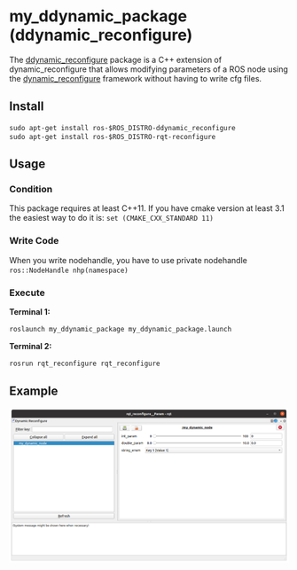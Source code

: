 # my_ddynamic_package (ddynamic_reconfigure)
The [ddynamic_reconfigure](https://github.com/pal-robotics/ddynamic_reconfigure) package is a C++ extension of dynamic_reconfigure that allows modifying parameters of a ROS node using the [dynamic_reconfigure](https://github.com/ros/dynamic_reconfigure) framework without having to write cfg files.

## Install
```
sudo apt-get install ros-$ROS_DISTRO-ddynamic_reconfigure
sudo apt-get install ros-$ROS_DISTRO-rqt-reconfigure
```

## Usage
### Condition
This package requires at least C++11. If you have cmake version at least 3.1 the easiest way to do it is: ```set (CMAKE_CXX_STANDARD 11)```

### Write Code
When you write nodehandle, you have to use private nodehandle ```ros::NodeHandle nhp(namespace)```

### Execute
**Terminal 1:**

```bash
roslaunch my_ddynamic_package my_ddynamic_package.launch
```

**Terminal 2:**

``` bash
rosrun rqt_reconfigure rqt_reconfigure
```


## Example
![Example Image](./img/example.png)
